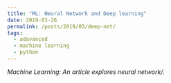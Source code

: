 ```yaml
---
title: "ML: Neural Network and Deep learning"
date: 2019-03-26
permalink: /posts/2019/03/deep-net/
tags:
  - adavanced
  - machine learning
  - python
---
```


_Machine Learning: An article explores neural network/._
